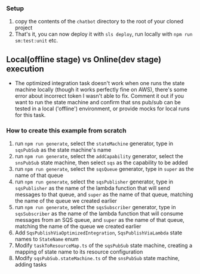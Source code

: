 ### Setup

1) copy the contents of the `chatbot` directory to the root of your cloned project
2) That's it, you can now deploy it with `sls deploy`, run locally with `npm run sm:test:unit` etc.

## Local(offline stage) vs Online(dev stage) execution
- The optimized integration task doesn't work when one runs the state machine locally (though it works
  perfectly fine on AWS), there's some error about incorrect token I wasn't able to fix. Comment it out
if you want to run the state machine and confirm that sns pub/sub can be tested in 
a local ('offline') environment, or provide mocks for local runs for this task.

### How to create this example from scratch

1) run `npm run generate`, select the `stateMachine` generator, type in `sqsPubSub` as the state machine's name
2) run `npm run generate`, select the `addCapability` generator, select the `snsPubSub` state machine, then select `sqs` as the capability to be added
3) run `npm run generate`, select the `sqsQueue` generator, type in `super` as the name of that queue
4) run `npm run generate`, select the `sqsPublisher` generator, type in `sqsPublisher` as the name
   of the lambda function that will send messages to that queue, and `super` as the name of that queue,
   matching the name of the queue we created earlier
5) run `npm run generate`, select the `sqsSubscriber` generator, type in `sqsSubscriber` as the name
   of the lambda function that will consume messages from an SQS queue, and `super` as the name of that queue,
   matching the name of the queue we created earlier
6) Add  `SqsPublishViaOptimizedIntegration`, `SqsPublishViaLambda` state names to `StateName` enum
7) Modify `taskToResourceMap.ts` of the `sqsPubSub` state machine, creating a mapping of
   state name to its resource configuration
8) Modify `sqsPubSub.stateMachine.ts` of the `snsPubSub` state machine, adding tasks
